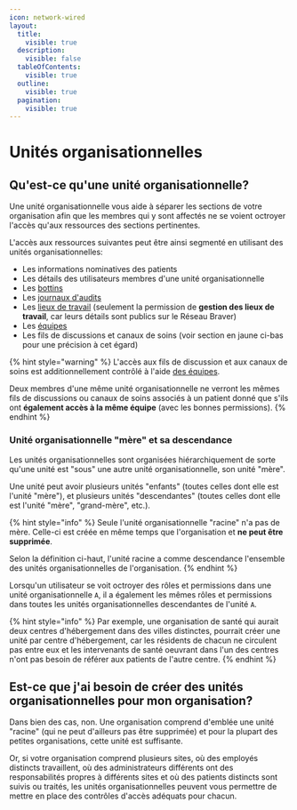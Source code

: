 ```yaml
---
icon: network-wired
layout:
  title:
    visible: true
  description:
    visible: false
  tableOfContents:
    visible: true
  outline:
    visible: true
  pagination:
    visible: true
---
```


# Unités organisationnelles

## Qu'est-ce qu'une unité organisationnelle?

Une unité organisationnelle vous aide à séparer les sections de votre organisation afin que les membres qui y sont affectés ne se voient octroyer l'accès qu'aux ressources des sections pertinentes.

L'accès aux ressources suivantes peut être ainsi segmenté en utilisant des unités organisationnelles:

* Les informations nominatives des patients
* Les détails des utilisateurs membres d'une unité organisationnelle
* Les [bottins](broken-reference)
* Les [journaux d'audits](../journaux-daudit/)
* Les [lieux de travail](../lieux-de-travail/) (seulement la permission de **gestion des lieux de travail**, car leurs détails sont publics sur le Réseau Braver)
* Les [équipes](../equipes/)
* Les fils de discussions et canaux de soins (voir section en jaune ci-bas pour une précision à cet égard)

{% hint style="warning" %}
L'accès aux fils de discussion et aux canaux de soins est additionnellement contrôlé à l'aide [des équipes](../equipes/).

Deux membres d'une même unité organisationnelle ne verront les mêmes fils de discussions ou canaux de soins associés à un patient donné que s'ils ont **également accès à la même équipe** (avec les bonnes permissions).
{% endhint %}

### Unité organisationnelle "mère" et sa descendance

Les unités organisationnelles sont organisées hiérarchiquement de sorte qu'une unité est "sous" une autre unité organisationnelle, son unité "mère".

Une unité peut avoir plusieurs unités "enfants" (toutes celles dont elle est l'unité "mère"), et plusieurs unités "descendantes" (toutes celles dont elle est l'unité "mère", "grand-mère", etc.).

{% hint style="info" %}
Seule l'unité organisationnelle "racine" n'a pas de mère. Celle-ci est créée en même temps que l'organisation et **ne peut être supprimée**.

Selon la définition ci-haut, l'unité racine a comme descendance l'ensemble des unités organisationnelles de l'organisation.
{% endhint %}

Lorsqu'un utilisateur se voit octroyer des rôles et permissions dans une unité organisationnelle `A`, il a également les mêmes rôles et permissions dans toutes les unités organisationnelles descendantes de l'unité `A`.

{% hint style="info" %}
Par exemple, une organisation de santé qui aurait deux centres d'hébergement dans des villes distinctes, pourrait créer une unité par centre d'hébergement, car les résidents de chacun ne circulent pas entre eux et les intervenants de santé oeuvrant dans l'un des centres n'ont pas besoin de référer aux patients de l'autre centre.
{% endhint %}

## Est-ce que j'ai besoin de créer des unités organisationnelles pour mon organisation?

Dans bien des cas, non. Une organisation comprend d'emblée une unité "racine" (qui ne peut d'ailleurs pas être supprimée) et pour la plupart des petites organisations, cette unité est suffisante.

Or, si votre organisation comprend plusieurs sites, où des employés distincts travaillent, où des administrateurs différents ont des responsabilités propres à différents sites et où des patients distincts sont suivis ou traités, les unités organisationnelles peuvent vous permettre de mettre en place des contrôles d'accès adéquats pour chacun.